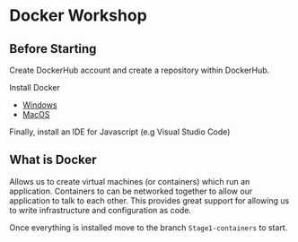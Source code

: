 # Docker Workshop

## Before Starting

Create DockerHub account and create a repository within DockerHub.

Install Docker

* [Windows](https://hub.docker.com/editions/community/docker-ce-desktop-windows)
* [MacOS](https://hub.docker.com/editions/community/docker-ce-desktop-mac)

Finally, install an IDE for Javascript (e.g Visual Studio Code)

## What is Docker

Allows us to create virtual machines (or containers) which run an application. Containers to can be networked together to allow our application to talk to each other. This provides great support for allowing us to write infrastructure and configuration as code.

Once everything is installed move to the branch `Stage1-containers` to start.
